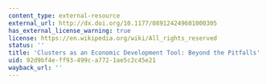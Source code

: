 ```yaml
---
content_type: external-resource
external_url: http://dx.doi.org/10.1177/089124249601000305
has_external_license_warning: true
license: https://en.wikipedia.org/wiki/All_rights_reserved
status: ''
title: 'Clusters as an Economic Development Tool: Beyond the Pitfalls'
uid: 92d9bf4e-ff93-499c-a772-1ae5c2c45e21
wayback_url: ''
---
```

